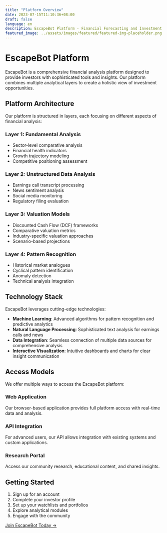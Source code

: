 ```yaml
---
title: "Platform Overview"
date: 2023-07-15T11:10:36+08:00
draft: false
language: en
description: EscapeBot Platform - Financial Forecasting and Investment Insights
featured_image: ../assets/images/featured/featured-img-placeholder.png
---
```


# EscapeBot Platform

EscapeBot is a comprehensive financial analysis platform designed to provide investors with sophisticated tools and insights. Our platform combines multiple analytical layers to create a holistic view of investment opportunities.

## Platform Architecture

Our platform is structured in layers, each focusing on different aspects of financial analysis:

### Layer 1: Fundamental Analysis
- Sector-level comparative analysis
- Financial health indicators
- Growth trajectory modeling
- Competitive positioning assessment

### Layer 2: Unstructured Data Analysis
- Earnings call transcript processing
- News sentiment analysis
- Social media monitoring
- Regulatory filing evaluation

### Layer 3: Valuation Models
- Discounted Cash Flow (DCF) frameworks
- Comparative valuation metrics
- Industry-specific valuation approaches
- Scenario-based projections

### Layer 4: Pattern Recognition
- Historical market analogues
- Cyclical pattern identification
- Anomaly detection
- Technical analysis integration

## Technology Stack

EscapeBot leverages cutting-edge technologies:

- **Machine Learning**: Advanced algorithms for pattern recognition and predictive analytics
- **Natural Language Processing**: Sophisticated text analysis for earnings calls and news
- **Data Integration**: Seamless connection of multiple data sources for comprehensive analysis
- **Interactive Visualization**: Intuitive dashboards and charts for clear insight communication

## Access Models

We offer multiple ways to access the EscapeBot platform:

### Web Application
Our browser-based application provides full platform access with real-time data and analysis.

### API Integration
For advanced users, our API allows integration with existing systems and custom applications.

### Research Portal
Access our community research, educational content, and shared insights.

## Getting Started

1. Sign up for an account
2. Complete your investor profile
3. Set up your watchlists and portfolios
4. Explore analytical modules
5. Engage with the community

[Join EscapeBot Today →](/contact) 